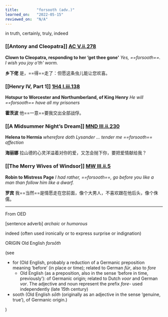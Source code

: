 ```yaml
---
title:        "forsooth (adv.)"
learned_on:   "2022-05-15"
reviewed_on:  "N/A"
---
```


in truth, certainly, truly, indeed

### [[Antony and Cleopatra]] [AC V.ii.278](https://www.shakespeareswords.com/Public/Play.aspx?Act=5&Scene=2&WorkId=8#112141) 


**Clown to Cleopatra, responding to her ‘get thee gone'** *Yes, ==forsooth==. I wish you joy o'th' worm.*

**乡下佬** 是，==得==走了：但愿这条虫儿能让您欢喜。

### [[Henry IV, Part 1]] [1H4 I.iii.138](https://www.shakespeareswords.com/Public/Play.aspx?Act=1&Scene=3&WorkId=33#232911) 


**Hotspur to Worcester and Northumberland, of King Henry** *He will ==forsooth== have all my prisoners*

**霍茨波** 他==一意==要我交出全部战俘。

### [[A Midsummer Night’s Dream]] [MND III.ii.230](https://www.shakespeareswords.com/Public/Play.aspx?Act=3&Scene=2&WorkId=4#126984) 


**Helena to Hermia** *wherefore doth Lysander … tender me ==forsooth== affection*

**海丽娜** 拉山德的心灵洋溢着对你的爱，又怎会抛下你，要把爱情献给我？

### [[The Merry Wives of Windsor]] [MW III.ii.5](https://www.shakespeareswords.com/Public/Play.aspx?Act=3&Scene=2&WorkId=29#218024) 


**Robin to Mistress Page** *I had rather, ==forsooth==, go before you like a man than follow him like a dwarf.*

**罗宾** 我==当然==是情愿走在您前面，像个大男人，不喜欢跟在他后头，像个侏儒。

-----

From OED

\[sentence adverb\] *archaic* or *humorous*

indeed (often used ironically or to express surprise or indignation)

ORIGIN Old English *forsōth* 

(see 

- for (Old English, probably a reduction of a Germanic preposition meaning ‘before’ (in place or time); related to German *für*, also to *fore*
    - Old English (as a preposition, also in the sense ‘before in time, previously’): of Germanic origin; related to Dutch *voor* and German *vor*. The adjective and noun represent the prefix *fore-* used independently (late 15th century)
- sooth (Old English *sōth* (originally as an adjective in the sense ‘genuine, true’), of Germanic origin.)
 
)
